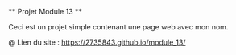 ** Projet Module 13 **

Ceci est un projet simple contenant une page web avec mon nom.

@ Lien du site : https://2735843.github.io/module_13/